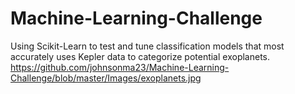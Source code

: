 # Machine-Learning-Challenge
Using Scikit-Learn to test and tune classification models that most accurately uses Kepler data to categorize potential  exoplanets.
https://github.com/johnsonma23/Machine-Learning-Challenge/blob/master/Images/exoplanets.jpg
